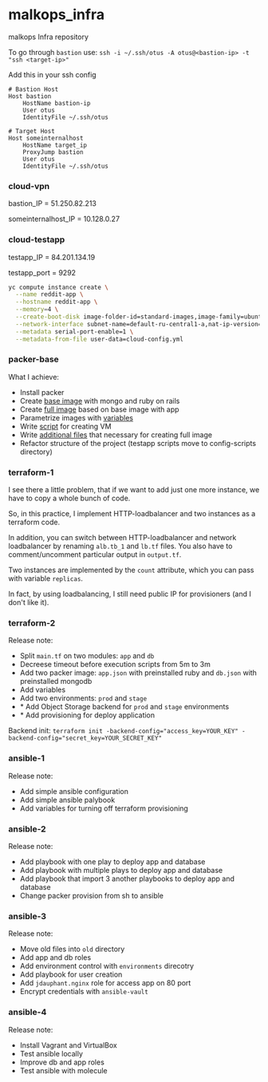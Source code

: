 # malkops_infra
malkops Infra repository

To go through `bastion` use: `ssh -i ~/.ssh/otus -A otus@<bastion-ip> -t "ssh <target-ip>"`

Add this in your ssh config
```config
# Bastion Host
Host bastion
    HostName bastion-ip
    User otus
    IdentityFile ~/.ssh/otus

# Target Host
Host someinternalhost
    HostName target_ip
    ProxyJump bastion
    User otus
    IdentityFile ~/.ssh/otus
```

### cloud-vpn

bastion_IP = 51.250.82.213

someinternalhost_IP = 10.128.0.27

### cloud-testapp

testapp_IP = 84.201.134.19

testapp_port = 9292

```bash
yc compute instance create \
  --name reddit-app \
  --hostname reddit-app \
  --memory=4 \
  --create-boot-disk image-folder-id=standard-images,image-family=ubuntu-1604-lts,size=10GB \
  --network-interface subnet-name=default-ru-central1-a,nat-ip-version=ipv4 \
  --metadata serial-port-enable=1 \
  --metadata-from-file user-data=cloud-config.yml
```

### packer-base

What I achieve:
 - Install packer
 - Create [base image](packer/ubuntu16.json) with mongo and ruby on rails
 - Create [full image](packer/immutable.json) based on base image with app
 - Parametrize images with [variables](variables.json.examples)
 - Write [script](create-reddit-vm.sh) for creating VM
 - Write [additional files](packer/files/) that necessary for creating full image
 - Refactor structure of the project (testapp scripts move to config-scripts directory)

### terraform-1

I see there a little problem, that if we want to add just one more instance, we have to copy a whole bunch of code.

So, in this practice, I implement HTTP-loadbalancer and two instances as a terraform code.

In addition, you can switch between HTTP-loadbalancer and network loadbalancer by renaming `alb.tb_1` and `lb.tf` files. You also have to comment/uncomment particular output in `output.tf`.

Two instances are implemented by the `count` attribute, which you can pass with variable `replicas`.

In fact, by using loadbalancing, I still need public IP for provisioners (and I don't like it).

### terraform-2

Release note:
  - Split `main.tf` on two modules: `app` and `db`
  - Decreese timeout before execution scripts from 5m to 3m
  - Add two packer image: `app.json` with preinstalled ruby and `db.json` with preinstalled mongodb
  - Add variables
  - Add two environments: `prod` and `stage`
  - \* Add Object Storage backend for `prod` and `stage` environments
  - \* Add provisioning for deploy application

Backend init: `terraform init -backend-config="access_key=YOUR_KEY" -backend-config="secret_key=YOUR_SECRET_KEY"`

### ansible-1

Release note:
  - Add simple ansible configuration
  - Add simple ansible palybook
  - Add variables for turning off terraform provisioning

### ansible-2

Release note:
  - Add playbook with one play to deploy app and database
  - Add playbook with multiple plays to deploy app and database
  - Add playbook that import 3 another playbooks to deploy app and database
  - Change packer provision from sh to ansible

### ansible-3

Release note:
  - Move old files into `old` directory
  - Add app and db roles
  - Add environment control with `environments` direcotry
  - Add playbook for user creation
  - Add `jdauphant.nginx` role for access app on 80 port
  - Encrypt credentials with `ansible-vault`

### ansible-4

Release note:
  - Install Vagrant and VirtualBox
  - Test ansible locally
  - Improve db and app roles
  - Test ansible with molecule
